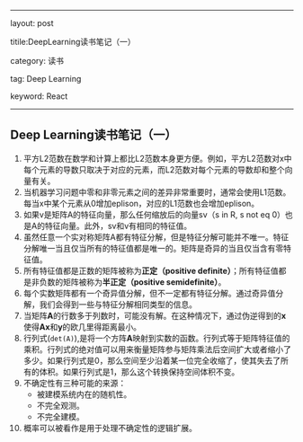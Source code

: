---

layout: post

titile:DeepLearning读书笔记（一）

category: 读书

tag: Deep Learning

keyword: React

----

## Deep Learning读书笔记（一）

1. 平方L2范数在数学和计算上都比L2范数本身更方便。例如，平方L2范数对x中每个元素的导数只取决于对应的元素，而L2范数对每个元素的导数却和整个向量有关。
2. 当机器学习问题中零和非零元素之间的差异非常重要时，通常会使用L1范数。每当x中某个元素从0增加eplison，对应的L1范数也会增加eplison。
3. 如果v是矩阵A的特征向量，那么任何缩放后的向量sv（s in R, s not eq 0）也是A的特征向量。此外，sv和v有相同的特征值。
4. 虽然任意一个实对称矩阵A都有特征分解，但是特征分解可能并不唯一。特征分解唯一当且仅当所有的特征值都是唯一的。矩阵是奇异的当且仅当含有零特征值。
5. 所有特征值都是正数的矩阵被称为**正定（positive definite）**；所有特征值都是非负数的矩阵被称为**半正定（positive semidefinite）**。
6. 每个实数矩阵都有一个奇异值分解，但不一定都有特征分解。通过奇异值分解，我们会得到一些与特征分解相同类型的信息。
7. 当矩阵**A**的行数多于列数时，可能没有解。在这种情况下，通过伪逆得到的**x**使得**Ax**和**y**的欧几里得距离最小。
8. 行列式(`det(A)`),是将一个方阵**A**映射到实数的函数。行列式等于矩阵特征值的乘积。行列式的绝对值可以用来衡量矩阵参与矩阵乘法后空间扩大或者缩小了多少。如果行列式是0，那么空间至少沿着某一位完全收缩了，使其失去了所有的体积。如果行列式是1，那么这个转换保持空间体积不变。
9. 不确定性有三种可能的来源：
   + 被建模系统内在的随机性。
   + 不完全观测。
   + 不完全建模。
10. 概率可以被看作是用于处理不确定性的逻辑扩展。